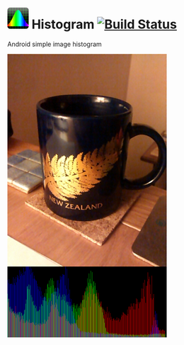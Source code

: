 # ![Logo](src/main/res/drawable-mdpi/ic_launcher.png) Histogram [![Build Status](https://travis-ci.org/billthefarmer/histogram.svg?branch=master)](https://travis-ci.org/billthefarmer/histogram)

Android simple image histogram

![Editor](https://github.com/billthefarmer/billthefarmer.github.io/raw/master/images/Histogram-landscape.png)
